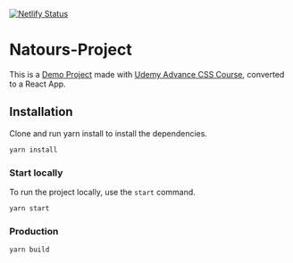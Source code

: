 [![Netlify Status](https://api.netlify.com/api/v1/badges/c044a934-0ebb-4ccb-9951-b8e728675a04/deploy-status)](https://app.netlify.com/sites/natours-react-project/deploys)

# Natours-Project

This is a [Demo Project](https://natours-react-project.netlify.app/) made with [ Udemy Advance CSS Course](https://github.com/jonasschmedtmann/advanced-css-course.git), converted to a React App.

## Installation

Clone and run yarn install to install the dependencies.

```bash
yarn install
```

### Start locally

To run the project locally, use the `start` command.

```bash
yarn start
```

### Production

```bash
yarn build
```

